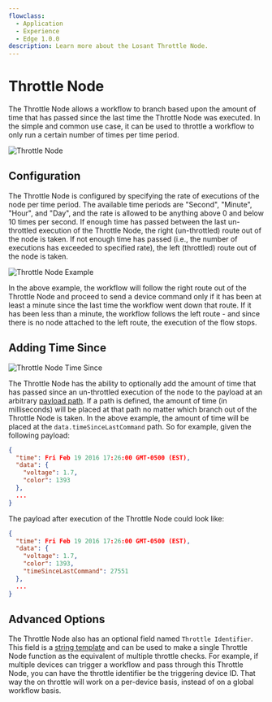 ```yaml
---
flowclass:
  - Application
  - Experience
  - Edge 1.0.0
description: Learn more about the Losant Throttle Node.
---
```


# Throttle Node

The Throttle Node allows a workflow to branch based upon the amount of time that has passed since the last time the Throttle Node was executed. In the simple and common use case, it can be used to throttle a workflow to only run a certain number of times per time period.

![Throttle Node](/images/workflows/logic/throttle-node.png "Throttle Node")

## Configuration

The Throttle Node is configured by specifying the rate of executions of the node per time period. The available time periods are "Second", "Minute", "Hour", and "Day", and the rate is allowed to be anything above 0 and below 10 times per second. If enough time has passed between the last un-throttled execution of the Throttle Node, the right (un-throttled) route out of the node is taken. If not enough time has passed (i.e., the number of executions has exceeded to specified rate), the left (throttled) route out of the node is taken.

![Throttle Node Example](/images/workflows/logic/throttle-node-example.png "Throttle Node Example")

In the above example, the workflow will follow the right route out of the Throttle Node and proceed to send a device command only if it has been at least a minute since the last time the workflow went down that route. If it has been less than a minute, the workflow follows the left route - and since there is no node attached to the left route, the execution of the flow stops.

## Adding Time Since

![Throttle Node Time Since](/images/workflows/logic/throttle-node-time-since.png "Throttle Node Time Since")

The Throttle Node has the ability to optionally add the amount of time that has passed since an un-throttled execution of the node to the payload at an arbitrary [payload path](/workflows/accessing-payload-data/#payload-paths). If a path is defined, the amount of time (in milliseconds) will be placed at that path no matter which branch out of the Throttle Node is taken. In the above example, the amount of time will be placed at the `data.timeSinceLastCommand` path. So for example, given the following payload:

```json
{
  "time": Fri Feb 19 2016 17:26:00 GMT-0500 (EST),
  "data": {
    "voltage": 1.7,
    "color": 1393
  },
  ...
}
```

The payload after execution of the Throttle Node could look like:

```json
{
  "time": Fri Feb 19 2016 17:26:00 GMT-0500 (EST),
  "data": {
    "voltage": 1.7,
    "color": 1393,
    "timeSinceLastCommand": 27551
  },
  ...
}
```

## Advanced Options

The Throttle Node also has an optional field named `Throttle Identifier`. This field is a [string template](/workflows/accessing-payload-data/#string-templates) and can be used to make a single Throttle Node function as the equivalent of multiple throttle checks. For example, if multiple devices can trigger a workflow and pass through this Throttle Node, you can have the throttle identifier be the triggering device ID. That way the on throttle will work on a per-device basis, instead of on a global workflow basis.
